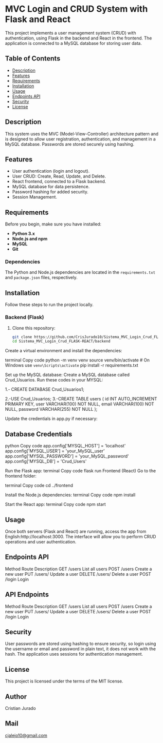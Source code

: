 # MVC Login and CRUD System with Flask and React

This project implements a user management system (CRUD) with authentication, using Flask in the backend and React in the frontend. The application is connected to a MySQL database for storing user data.

## Table of Contents
- [Description](#description)
- [Features](#features)
- [Requirements](#requirements)
- [Installation](#installation)
- [Usage](#usage)
- [Endpoints API](#endpoints-api)
- [Security](#security)
- [License](#license)

## Description
This system uses the MVC (Model-View-Controller) architecture pattern and is designed to allow user registration, authentication, and management in a MySQL database. Passwords are stored securely using hashing.

## Features
- User authentication (login and logout).
- User CRUD: Create, Read, Update, and Delete.
- React frontend, connected to a Flask backend.
- MySQL database for data persistence.
- Password hashing for added security.
- Session Management.

## Requirements
Before you begin, make sure you have installed:

- **Python 3.x**
- **Node.js and npm**
- **MySQL**
- **Git**

### Dependencies
The Python and Node.js dependencies are located in the `requirements.txt` and `package.json` files, respectively.

## Installation
Follow these steps to run the project locally.

### Backend (Flask)

1. Clone this repository:
   ```bash
   git clone https://github.com/CrisJurado10/Sistema_MVC_Login_Crud_FLASK-REACT.git
   cd Sistema_MVC_Login_Crud_FLASK-REACT/backend
Create a virtual environment and install the dependencies:

terminal
Copy code
python -m venv venv
source venv/bin/activate # On Windows use `venv\Scripts\activate`
pip install -r requirements.txt

Set up the MySQL database:
Create a MySQL database called Crud_Usuarios.
Run these codes in your MYSQL:

1.- CREATE DATABASE Crud_Usuarios1;

2.-USE Crud_Usuarios;
3.-CREATE TABLE users ( id INT AUTO_INCREMENT PRIMARY KEY, user VARCHAR(100) NOT NULL, email VARCHAR(100) NOT NULL, password VARCHAR(255) NOT NULL );



Update the credentials in app.py if necessary:
## Database Credentials
python
Copy code
app.config['MYSQL_HOST'] = 'localhost'
app.config['MYSQL_USER'] = 'your_MySQL_user'
app.config['MYSQL_PASSWORD'] = 'your_MySQL_password'
app.config['MYSQL_DB'] = 'Crud_Users'

Run the Flask app:
terminal
Copy code
flask run
Frontend (React)
Go to the frontend folder:

terminal
Copy code
cd ../frontend

Install the Node.js dependencies:
terminal
Copy code
npm install

Start the React app:
terminal
Copy code
npm start

## Usage
Once both servers (Flask and React) are running, access the app from English:http://localhost:3000. The interface will allow you to perform CRUD operations and user authentication.

## Endpoints API
Method	Route	Description
GET	/users	List all users
POST	/users	Create a new user
PUT	/users/<id>	Update a user
DELETE	/users/<id>	Delete a user
POST	/login	Login

## API Endpoints
Method Route Description
GET /users List all users
POST /users Create a new user
PUT /users/<id> Update a user
DELETE /users/<id> Delete a user
POST /login Login

## Security
User passwords are stored using hashing to ensure security, so login using the username or email and password in plain text, it does not work with the hash.
The application uses sessions for authentication management.

## License
This project is licensed under the terms of the MIT license.

## Author
Cristian Jurado

## Mail
cjalejo10@gmail.com
